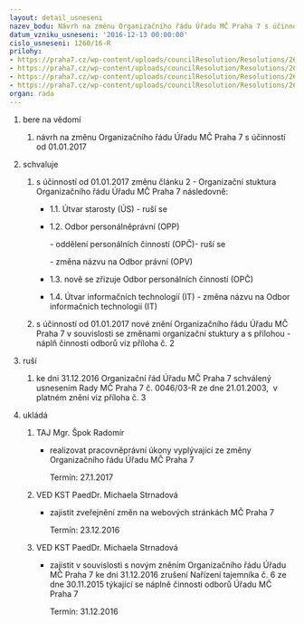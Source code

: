 ```yaml
---
layout: detail_usneseni
nazev_bodu: Návrh na změnu Organizačního řádu Úřadu MČ Praha 7 s účinností od 01.01.2017
datum_vzniku_usneseni: '2016-12-13 00:00:00'
cislo_usneseni: 1260/16-R
prilohy:
- https://praha7.cz/wp-content/uploads/councilResolution/Resolutions/26945/export/duvodovazprava_zmenaOR_01012017~146097.doc
- https://praha7.cz/wp-content/uploads/councilResolution/Resolutions/26945/export/OR_navrh_01_01_2017_final_13_12_2016organiz~146096.doc
- https://praha7.cz/wp-content/uploads/councilResolution/Resolutions/26945/export/Rad_15_organizacnirad_od17082016c3~146095.pdf
- https://praha7.cz/wp-content/uploads/councilResolution/Resolutions/26945/export/export~297133.pdf
organ: rada
---
```

<ol class="urzList_view" id="urzList">
<li class="urzClass1" id=""><span name="1">bere na vědomí</span> 
<ol class="urzOlClass">
<li class="urzClass2" style="TEXT-ALIGN: left" id=""><span><p>návrh na změnu Organizačního řádu Úřadu&nbsp;MČ Praha 7 s účinností od 01.01.2017</p></span></li></ol></li>
<li class="urzClass1" id=""><span name="24">schvaluje</span> 
<ol class="urzOlClass">
<li class="urzClass2" style="TEXT-ALIGN: left" id=""><span><p>s účinností od&nbsp;01.01.2017 změnu článku 2 - Organizační stuktura Organizačního řádu&nbsp;Úřadu MČ Praha 7 následovně:</p></span>
<ul class="urzUlClass">
<li class="urzClass3" style="TEXT-ALIGN: left" id=""><span><p>1.1. Útvar starosty (ÚS)&nbsp;- ruší se&nbsp;</p></span></li>
<li class="urzClass3" style="TEXT-ALIGN: left" id=""><span><p>1.2. Odbor personálněprávní (OPP)</p><p>-&nbsp;oddělení personálních činností (OPČ)- ruší se</p><p>- změna názvu na Odbor právní&nbsp;(OPV)</p></span></li>
<li class="urzClass3" style="TEXT-ALIGN: left" id=""><span><p>1.3. nově se zřizuje Odbor personálních činností&nbsp;(OPČ)</p></span></li>
<li class="urzClass3" style="TEXT-ALIGN: left" id=""><span><p>1.4. Útvar informačních technologií (IT) - změna názvu na Odbor informačních technologií&nbsp;(IT)</p></span></li></ul></li>
<li class="urzClass2" style="TEXT-ALIGN: left" id=""><span><p>s účinností od&nbsp;01.01.2017 nové znění Organizačního řádu Úřadu&nbsp;MČ Praha 7 v souvislosti se změnami organizační stuktury a s přílohou - náplň činnosti odborů viz příloha č. 2</p></span></li></ol></li>
<li class="urzClass1" id=""><span name="70">ruší</span> 
<ol class="urzOlClass">
<li class="urzClass2" style="TEXT-ALIGN: left" id=""><span><p>ke dni 31.12.2016 Organizační řád Úřadu MČ Praha 7 schválený usnesením Rady MČ Praha 7 č. 0046/03-R ze dne 21.01.2003,&nbsp; v platném znění viz příloha č. 3</p></span></li></ol></li><li class="urzClass1" id="urzUkoly"><span name="1">ukládá</span><ol class="urzOlClass"><li class="urzClass2"><span><p>TAJ Mgr. Špok Radomír</p></span><ul class="urzUlClass"><li class="urzClass3"><span><p>realizovat pracovněprávní úkony vyplývající ze změny Organizačního řádu Úřadu MČ Praha 7</p></span><span class="urzUkolTermin">  Termín:&nbsp;27.1.2017</span></li></ul></li><li class="urzClass2"><span><p>VED KST PaedDr. Michaela Strnadová</p></span><ul class="urzUlClass"><li class="urzClass3"><span><p>zajistit zveřejnění změn na webových stránkách MČ Praha 7</p></span><span class="urzUkolTermin">  Termín:&nbsp;23.12.2016</span></li></ul></li><li class="urzClass2"><span><p>VED KST PaedDr. Michaela Strnadová</p></span><ul class="urzUlClass"><li class="urzClass3"><span><p>zajistit v souvislosti s novým zněním Organizačního řádu Úřadu MČ Praha 7 ke dni 31.12.2016 zrušení Nařízení tajemníka č. 6 ze dne 30.11.2015 týkající se náplně činnosti odborů Úřadu MČ Praha 7</p></span><span class="urzUkolTermin">  Termín:&nbsp;31.12.2016</span></li></ul></li></ol></li>
</ol>